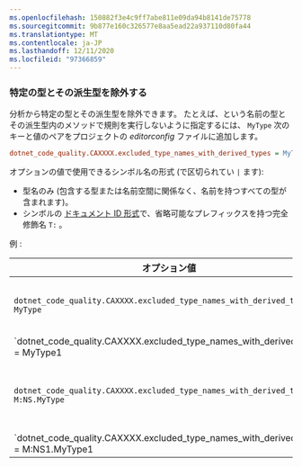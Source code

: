 ```yaml
---
ms.openlocfilehash: 150882f3e4c9ff7abe811e09da94b8141de75778
ms.sourcegitcommit: 9b877e160c326577e8aa5ead22a937110d80fa44
ms.translationtype: MT
ms.contentlocale: ja-JP
ms.lasthandoff: 12/11/2020
ms.locfileid: "97366859"
---
```

### <a name="exclude-specific-types-and-their-derived-types"></a>特定の型とその派生型を除外する

分析から特定の型とその派生型を除外できます。 たとえば、という名前の型とその派生型内のメソッドで規則を実行しないように指定するには、 `MyType` 次のキーと値のペアをプロジェクトの *editorconfig* ファイルに追加します。

```ini
dotnet_code_quality.CAXXXX.excluded_type_names_with_derived_types = MyType
```

オプションの値で使用できるシンボル名の形式 (で区切られてい `|` ます):

- 型名のみ (包含する型または名前空間に関係なく、名前を持つすべての型が含まれます)。
- シンボルの [ドキュメント ID 形式](../../docs/csharp/programming-guide/xmldoc/processing-the-xml-file.md#id-strings)で、省略可能なプレフィックスを持つ完全修飾名 `T:` 。

例 :

| オプション値 | まとめ |
| --- | --- |
|`dotnet_code_quality.CAXXXX.excluded_type_names_with_derived_types = MyType` | `MyType`と、そのすべての派生型と一致するすべての型を照合します。 |
|`dotnet_code_quality.CAXXXX.excluded_type_names_with_derived_types = MyType1|MyType2` | `MyType1`または `MyType2` すべての派生型のいずれかという名前のすべての型と一致します。 |
|`dotnet_code_quality.CAXXXX.excluded_type_names_with_derived_types = M:NS.MyType` | `MyType`指定された完全修飾名とそのすべての派生型を使用して、特定の型を照合します。 |
|`dotnet_code_quality.CAXXXX.excluded_type_names_with_derived_types = M:NS1.MyType1|M:NS2.MyType2` | 特定の型 `MyType1` と、 `MyType2` それぞれの完全修飾名、およびそのすべての派生型を照合します。 |
